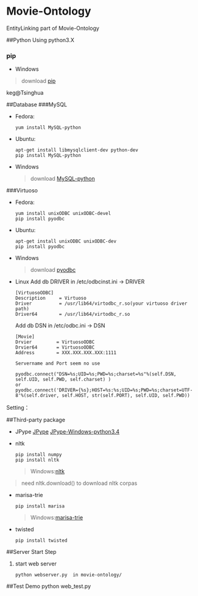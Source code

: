 Movie-Ontology
====================

EntityLinking part of Movie-Ontology

##Python
  Using python3.X
### pip
  * Windows
  > download [pip](http://www.lfd.uci.edu/~gohlke/pythonlibs/#pip)

keg@Tsinghua

##Database
###MySQL
* Fedora:
    ```
    yum install MySQL-python
    ```

* Ubuntu:
    ```
    apt-get install libmysqlclient-dev python-dev
    pip install MySQL-python
    ```
    
* Windows
    > download [MySQL-python](http://www.lfd.uci.edu/~gohlke/pythonlibs/#mysql-python)

###Virtuoso
* Fedora:
    ```
    yum install unixODBC unixODBC-devel
    pip install pyodbc 
    ```

* Ubuntu:
    ```
    apt-get install unixODBC unixODBC-dev
    pip install pyodbc 
    ```
* Windows 
    > download [pyodbc](http://www.lfd.uci.edu/~gohlke/pythonlibs/#pyodbc)

* Linux 
    Add db DRIVER in /etc/odbcinst.ini -> DRIVER
    ```
    [VirtuosoODBC]
    Description     = Virtuoso
    Driver          = /usr/lib64/virtodbc_r.so(your virtuoso driver path)
    Driver64        = /usr/lib64/virtodbc_r.so
    ```
    Add db DSN in /etc/odbc.ini -> DSN
    ```
    [Movie]
    Drvier         = VirtuosoODBC
    Drvier64       = VirtuosoODBC
    Address        = XXX.XXX.XXX.XXX:1111

    Servername and Port seem no use
    ```

    ```
    pyodbc.connect("DSN=%s;UID=%s;PWD=%s;charset=%s"%(self.DSN, self.UID, self.PWD, self.charset) )
    or
    pyodbc.connect('DRIVER={%s};HOST=%s:%s;UID=%s;PWD=%s;charset=UTF-8'%(self.driver, self.HOST, str(self.PORT), self.UID, self.PWD))
    ```


Setting：

##Third-party package
* JPype
        [JPype](https://pypi.python.org/pypi/JPype1-py3)
        [JPype-Windows-python3.4](https://pypi.python.org/packages/3.4/J/JPype1-py3/JPype1-py3-0.5.5.2.win-amd64-py3.4.exe#md5=b59007749ccc968fd6a944fa8610df48)

* nltk 

    ```
    pip install numpy
    pip install nltk
    ```
    > Windows:[nltk](http://www.lfd.uci.edu/~gohlke/pythonlibs/#nltk)

> need nltk.download() to download nltk corpas

* marisa-trie
    ```
    pip install marisa
    ```
    > Windows:[marisa-trie](http://www.lfd.uci.edu/~gohlke/pythonlibs/#marisa-trie)

* twisted 
    ```
    pip install twisted
    ```

##Server Start Step

1. start web server

    ```
    python webserver.py  in movie-ontology/
    ```
##Test Demo
        python web_test.py
    
